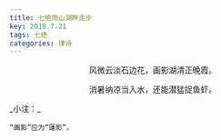 ```yaml
---
title: 七绝雨山湖畔走步
key: 2018.7.21
tags: 七绝
categories: 律诗
---
```


<p align="center">风微云淡石边花，画影湖清正晚霞。
</p>
<p align="center">消暑纳凉当入水，还能潜猛捉鱼虾。
</p>
_小注：_

```
“画影”应为“蓮影”。
```